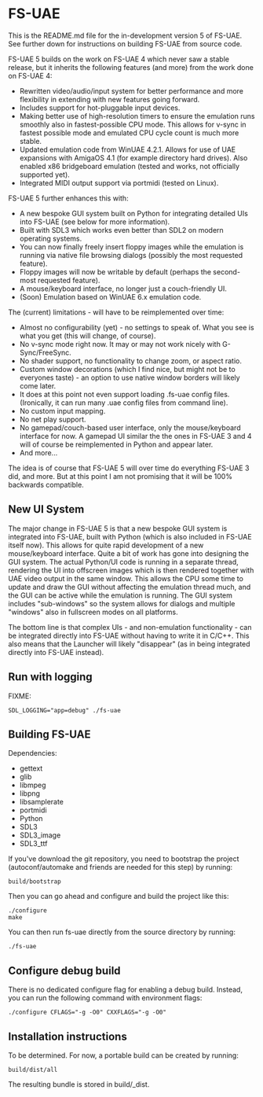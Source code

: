 # FS-UAE

This is the README.md file for the in-development version 5 of FS-UAE. See
further down for instructions on building FS-UAE from source code.

FS-UAE 5 builds on the work on FS-UAE 4 which never saw a stable release, but
it inherits the following features (and more) from the work done on FS-UAE 4:

- Rewritten video/audio/input system for better performance and more
  flexibility in extending with new features going forward.
- Includes support for hot-pluggable input devices.
- Making better use of high-resolution timers to ensure the emulation runs
  smoothly also in fastest-possible CPU mode. This allows for v-sync in
  fastest possible mode and emulated CPU cycle count is much more stable.
- Updated emulation code from WinUAE 4.2.1. Allows for use of UAE expansions
  with AmigaOS 4.1 (for example directory hard drives). Also enabled
  x86 bridgeboard emulation (tested and works, not officially supported yet).
- Integrated MIDI output support via portmidi (tested on Linux).

FS-UAE 5 further enhances this with:

- A new bespoke GUI system built on Python for integrating detailed UIs into
  FS-UAE (see below for more information).
- Built with SDL3 which works even better than SDL2 on modern operating
  systems.
- You can now finally freely insert floppy images while the emulation is
  running via native file browsing dialogs (possibly the most requested
  feature).
- Floppy images will now be writable by default (perhaps the second-most
  requested feature).
- A mouse/keyboard interface, no longer just a couch-friendly UI.
- (Soon) Emulation based on WinUAE 6.x emulation code.

The (current) limitations - will have to be reimplemented over time:

- Almost no configurability (yet) - no settings to speak of. What you see is
  what you get (this will change, of course).
- No v-sync mode right now. It may or may not work nicely with G-Sync/FreeSync.
- No shader support, no functionality to change zoom, or aspect ratio.
- Custom window decorations (which I find nice, but might not be to everyones
  taste) - an option to use native window borders will likely come later.
- It does at this point not even support loading .fs-uae config files.
  (Ironically, it can run many .uae config files from command line).
- No custom input mapping.
- No net play support.
- No gamepad/couch-based user interface, only the mouse/keyboard interface for
  now. A gamepad UI similar the the ones in FS-UAE 3 and 4 will of course be
  reimplemented in Python and appear later.
- And more...

The idea is of course that FS-UAE 5 will over time do everything FS-UAE 3 did,
and more. But at this point I am not promising that it will be 100% backwards
compatible.

## New UI System

The major change in FS-UAE 5 is that a new bespoke GUI system is integrated
into FS-UAE, built with Python (which is also included in FS-UAE itself now).
This allows for quite rapid development of a new mouse/keyboard interface.
Quite a bit of work has gone into designing the GUI system. The actual
Python/UI code is running in a separate thread, rendering the UI into offscreen
images which is then rendered together with UAE video output in the same window.
This allows the CPU some time to update and draw the GUI without affecting
the emulation thread much, and the GUI can be active while the emulation is
running. The GUI system includes "sub-windows" so the system allows for dialogs
and multiple "windows" also in fullscreen modes on all platforms.

The bottom line is that complex UIs - and non-emulation functionality - can be
integrated directly into FS-UAE without having to write it in C/C++. This also
means that the Launcher will likely "disappear" (as in being integrated
directly into FS-UAE instead).

## Run with logging

FIXME:

    SDL_LOGGING="app=debug" ./fs-uae

## Building FS-UAE

Dependencies:

- gettext
- glib
- libmpeg
- libpng
- libsamplerate
- portmidi
- Python
- SDL3
- SDL3_image
- SDL3_ttf

If you've download the git repository, you need to bootstrap the project
(autoconf/automake and friends are needed for this step) by running:

    build/bootstrap

Then you can go ahead and configure and build the project like this:

    ./configure
    make

You can then run fs-uae directly from the source directory by running:

    ./fs-uae

## Configure debug build

There is no dedicated configure flag for enabling a debug build. Instead, you
can run the following command with environment flags:

    ./configure CFLAGS="-g -O0" CXXFLAGS="-g -O0"

## Installation instructions

To be determined. For now, a portable build can be created by running:

    build/dist/all

The resulting bundle is stored in build/\_dist.
